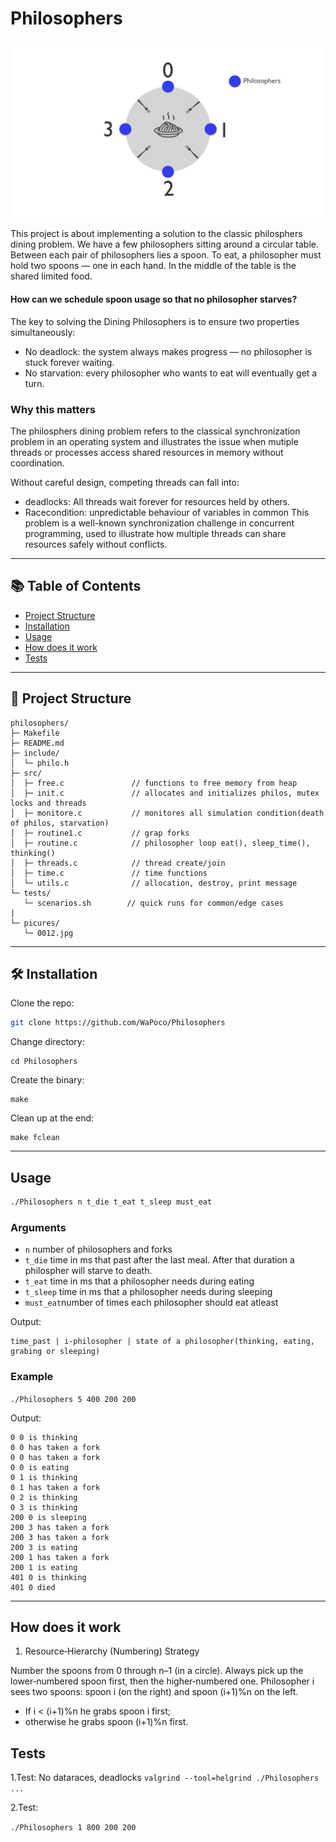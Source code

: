 # Philosophers
![Philosophers Diagram](pictures/0010.jpg)

This project is about implementing a solution to the classic philosphers dining problem.
We have a few philosophers sitting around a circular table.
Between each pair of philosophers lies a spoon.
To eat, a philosopher must hold two spoons — one in each hand.
In the middle of the table is the shared limited food.

#### How can we schedule spoon usage so that no philosopher starves?

The key to solving the Dining Philosophers is to ensure two properties simultaneously:

- No deadlock: the system always makes progress — no philosopher is stuck forever waiting.
- No starvation: every philosopher who wants to eat will eventually get a turn.

### Why this matters

The philosphers dining problem refers to the classical synchronization problem in an operating system and illustrates the issue when mutiple threads or processes access shared resources in memory without coordination.

Without careful design, competing threads can fall into:
- deadlocks:  All threads wait forever for resources held by others.
- Racecondition: unpredictable behaviour of variables in common
This problem is a well-known synchronization challenge in concurrent programming, used to illustrate how multiple threads can share resources safely without conflicts.

---
## 📚 Table of Contents
- [Project Structure](#-project-structure)
- [Installation](#-Installation)
- [Usage](#-Usage)
- [How does it work](#-How-does-it-work)
- [Tests](#-Tests)
---
## 📂 Project Structure
```
philosophers/
├─ Makefile
├─ README.md
├─ include/
│  └─ philo.h
├─ src/
│  ├─ free.c               // functions to free memory from heap
│  ├─ init.c               // allocates and initializes philos, mutex locks and threads
│  ├─ monitore.c           // monitores all simulation condition(death of philos, starvation) 
│  ├─ routine1.c           // grap forks
│  ├─ routine.c            // philosopher loop eat(), sleep_time(), thinking()
│  ├─ threads.c            // thread create/join
│  ├─ time.c               // time functions
│  └─ utils.c              // allocation, destroy, print message
└─ tests/
   └─ scenarios.sh        // quick runs for common/edge cases
|
└─ picures/
   └─ 0012.jpg
```
---
## 🛠️ Installation
Clone the repo:
```bash
git clone https://github.com/WaPoco/Philosophers
```
Change directory:
```
cd Philosophers
```
Create the binary:
```
make
```
Clean up at the end:
```
make fclean
```
---
## Usage

```bash
./Philosophers n t_die t_eat t_sleep must_eat
```
### Arguments
- ```n```       number of philosophers and forks
- ```t_die```   time in ms that past after the last meal. After that duration a philospher will starve to death.
- ```t_eat```   time in ms that a philosopher needs during eating
- ```t_sleep``` time in ms that a philosopher needs during sleeping
- ```must_eat```number of times each philosopher should eat atleast

Output:
```
time_past | i-philosopher | state of a philosopher(thinking, eating, grabing or sleeping)
```
    
### Example
```./Philosophers 5 400 200 200```

Output:
```
0 0 is thinking
0 0 has taken a fork
0 0 has taken a fork
0 0 is eating
0 1 is thinking
0 1 has taken a fork
0 2 is thinking
0 3 is thinking
200 0 is sleeping
200 3 has taken a fork
200 3 has taken a fork
200 3 is eating
200 1 has taken a fork
200 1 is eating
401 0 is thinking
401 0 died
```
---
## How does it work

1. Resource‐Hierarchy (Numbering) Strategy

Number the spoons from 0 through n–1 (in a circle).
Always pick up the lower‐numbered spoon first, then the higher‐numbered one.
Philosopher i sees two spoons: spoon i (on the right) and spoon (i+1)%n on the left.
- If i < (i+1)%n he grabs spoon i first;
- otherwise he grabs spoon (i+1)%n first.
## Tests
1.Test: No dataraces, deadlocks
```valgrind --tool=helgrind ./Philosophers ...```

2.Test:

```./Philosophers 1 800 200 200```
